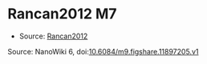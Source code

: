 <a name="material" />

# Rancan2012 M7
<script type="application/ld+json">
  {
    "@context": "https://schema.org/",
    "@type": "ChemicalSubstance",
    "@id": "https://egonw.github.io/nanowiki/nanowiki209.html#material",
    "http://purl.org/dc/terms/conformsTo":
      {
        "@type": "CreativeWork",
        "@id": "https://bioschemas.org/profiles/ChemicalSubstance/0.4-RELEASE/"
      },
    "identfier": "209",
    "name": "Rancan2012 M7",
    "url": "https://egonw.github.io/nanowiki/nanowiki209.html#material",
    "sameAs": "http://127.0.0.1/mediawiki/index.php/Special:URIResolver/Rancan2012_M7"
  }
</script>


* Source: [Rancan2012](articleRancan2012.md)


Source: NanoWiki 6, doi:[10.6084/m9.figshare.11897205.v1](https://doi.org/10.6084/m9.figshare.11897205.v1)
